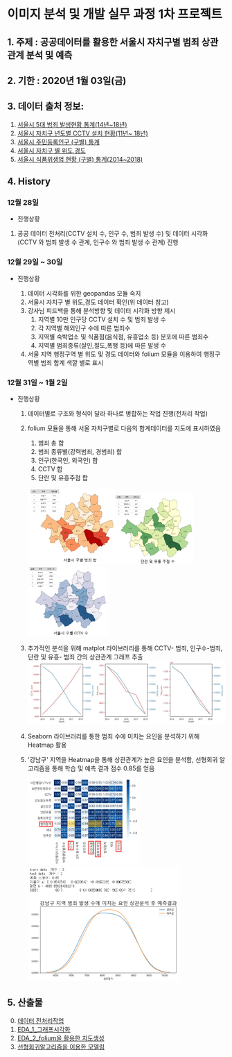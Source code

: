 # 이미지 분석 및 개발 실무 과정 1차 프로젝트

## 1. 주제 : 공공데이터를 활용한 서울시 자치구별 범죄 상관관계 분석 및 예측

## 2. 기한 : 2020년 1월 03일(금)

## 3. 데이터 출처 정보:

1. [서울시 5대 범죄 발생현황 통계(14년~18년)](https://data.seoul.go.kr/dataList/datasetView.do?infId=316&srvType=C&serviceKind=2)
2. [서울시 자치구 년도별 CCTV 설치 현황(11년~ 18년)](https://data.seoul.go.kr/dataList/datasetView.do?infId=OA-2734&srvType=F&serviceKind=1&currentPageNo=1)
3. [서울시 주민등록인구 (구별) 통계](https://data.seoul.go.kr/dataList/datasetView.do?serviceKind=2&infId=419&srvType=S&stcSrl=419)
4. [서울시 자치구 별 위도,경도](https://github.com/southkorea/seoul-maps/tree/master/juso/2015/json)
5. [서울시 식품위생업 현황 (구별) 통계(2014~2018)](https://data.seoul.go.kr/dataList/datasetView.do?infId=33&srvType=C&serviceKind=2&currentPageNo=null)

## 4. History

### 12월 28일

- 진행상황

1. 공공 데이터 전처리(CCTV 설치 수, 인구 수, 범죄 발생 수) 및 데이터 시각화(CCTV 와 범죄 발생 수 관계, 인구수 와 범죄 발생 수 관계) 진행

### 12월 29일 ~ 30일

- 진행상황

  1. 데이터 시각화를 위한 geopandas 모듈 숙지
  2. 서울시 자치구 별 위도,경도 데이터 확인(위 데이터 참고)
  3. 강사님 피드백을 통해 분석방향 및 데이터 시각화 방향 제시
     1. 지역별 10만 인구당 CCTV 설치 수 및 범죄 발생 수 
     2. 각 지역별 해외인구 수에 따른 범죄수
     3. 지역별 숙박업소 및 식품점(음식점, 유흥업소 등) 분포에 따른 범죄수
     4. 지역별 범죄종류(살인,절도,폭행 등)에 따른 발생 수
  4. 서울 지역 행정구역 별 위도 및 경도 데이터와 folium 모듈을 이용하여 행정구역별 범죄 합계 색깔 별로 표시

### 12월 31일 ~ 1월 2일

- 진행상황
  1. 데이터별로 구조와 형식이 달라 하나로 병합하는 작업 진행(전처리 작업)
  
  2. folium 모듈을 통해 서울 자치구별로 다음의 합계데이터를 지도에 표시하였음
  
     1. 범죄 총 합
     2. 범죄 종류별(강력범죄, 경범죄) 합 
     3. 인구(한국인, 외국인) 합
     4. CCTV 합
     5. 단란 및 유흥주점 합
     
     <img src="images/seoul_crime_order.PNG" alt="seoul_crime_order" style="zoom:33%;" /><img src="images/seoul_pub_order.PNG" alt="seoul_pub_order" style="zoom:33%;" /><img src="images/seoul_cctv_order.PNG" alt="seoul_cctv_order" style="zoom: 33%;" />
  
  3. 추가적인 분석을 위해 matplot 라이브러리를 통해 CCTV- 범죄, 인구수-범죄, 단란 및 유흥- 범죄 간의 상관관계 그래프 추출
  ![matplot_graph](images/matplot_graph.JPG)
  
  4. Seaborn 라이브러리를 통한 범죄 수에 미치는 요인을 분석하기 위해 Heatmap 활용
  
  5. '강남구' 지역을 Heatmap을 통해 상관관계가 높은 요인을 분석함, 선형회귀 알고리즘을 통해 학습 및 예측 결과 점수 0.85를 얻음
  
     <img src="images/heatmap.png" alt="heatmap" style="zoom:33%;" /><img src="images/linear_regression.png" alt="linear_regression" style="zoom:50%;" />



## 5. 산출물

0. [데이터 전처리작업](main/0.Data_preprocessing.ipynb)
1. [EDA_1_그래프시각화](main/1.Exploratory_Data_Analysis_1(graph).ipynb)
2. [EDA_2_folium을 활용한 지도생성](main/2.Exploratory_Data_Analysis_2(folium_map).ipynb)
3. [선형회귀알고리즘을 이용한 모델링](main/3.Modeling(linear_regression).ipynb)